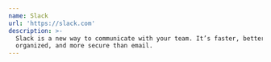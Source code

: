 ```yaml
---
name: Slack
url: 'https://slack.com'
description: >-
  Slack is a new way to communicate with your team. It’s faster, better
  organized, and more secure than email.
---
```


